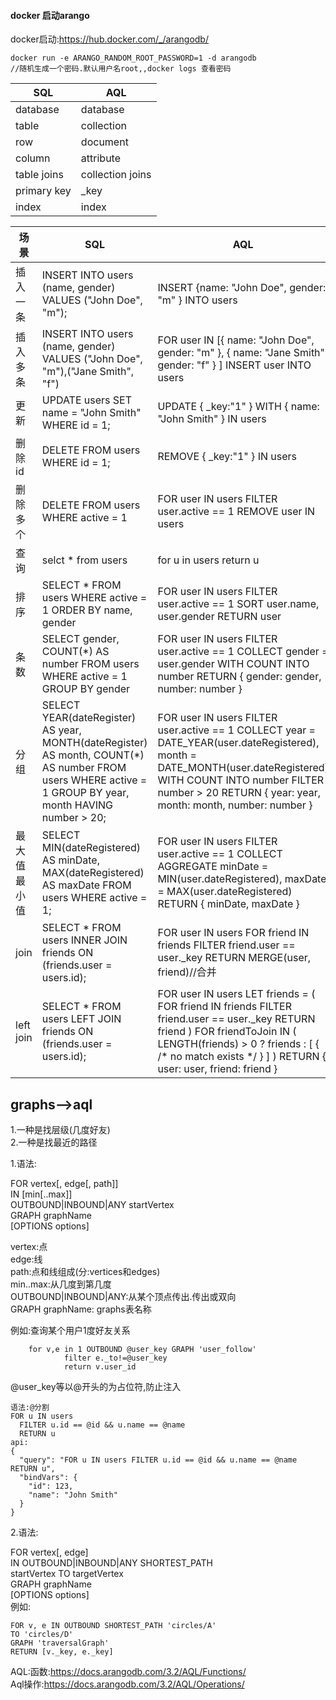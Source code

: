 #### docker 启动arango

docker启动:https://hub.docker.com/_/arangodb/

```
docker run -e ARANGO_RANDOM_ROOT_PASSWORD=1 -d arangodb
//随机生成一个密码.默认用户名root,,docker logs 查看密码
```

SQL|AQL
---|---
database | database
table| collection
row| document
column| attribute
table joins| collection joins
primary key| _key
index| index


场景|SQL|AQL
----|--------------|---
插入一条|INSERT INTO users (name, gender)  VALUES ("John Doe", "m");|INSERT {name: "John Doe", gender: "m" } INTO users
插入多条|INSERT INTO users (name, gender)   VALUES ("John Doe", "m"),("Jane Smith", "f")|FOR user IN [{ name: "John Doe", gender: "m" }, { name: "Jane Smith", gender: "f" } ] INSERT user INTO users
更新|UPDATE users SET name = "John Smith" WHERE id = 1;|UPDATE { _key:"1" }  WITH { name: "John Smith" }  IN users
删除id|DELETE FROM users  WHERE id = 1;|REMOVE { _key:"1" } IN users
删除多个|DELETE FROM users WHERE active = 1|FOR user IN users  FILTER user.active == 1  REMOVE user IN users
查询|selct * from users | for u in users return u
排序|SELECT * FROM users WHERE active = 1 ORDER BY name, gender| FOR user IN users  FILTER user.active == 1  SORT user.name, user.gender  RETURN user
条数|SELECT gender, COUNT(*) AS number FROM users  WHERE active = 1  GROUP BY gender|FOR user IN users  FILTER user.active == 1  COLLECT gender = user.gender    WITH COUNT INTO number  RETURN {     gender: gender,    number: number   }
分组|SELECT YEAR(dateRegister) AS year,       MONTH(dateRegister) AS month,  COUNT(*) AS number  FROM users WHERE active = 1  GROUP BY year, month HAVING number > 20;|FOR user IN users  FILTER user.active == 1  COLLECT    year = DATE_YEAR(user.dateRegistered),     month = DATE_MONTH(user.dateRegistered)    WITH COUNT INTO number   FILTER number > 20    RETURN {      year: year,      month: month,      number: number    }
最大值最小值|SELECT MIN(dateRegistered) AS minDate,  MAX(dateRegistered) AS maxDate  FROM users WHERE active = 1;|FOR user IN users FILTER user.active == 1 COLLECT AGGREGATE minDate = MIN(user.dateRegistered),  maxDate = MAX(user.dateRegistered) RETURN { minDate, maxDate }
join|SELECT * FROM users INNER JOIN friends  ON (friends.user = users.id);|FOR user IN users  FOR friend IN friends  FILTER friend.user == user._key  RETURN MERGE(user, friend)//合并
left join|SELECT * FROM users LEFT JOIN friends ON (friends.user = users.id); |FOR user IN users  LET friends = ( FOR friend IN friends   FILTER friend.user == user._key     RETURN friend )  FOR friendToJoin IN (  LENGTH(friends) > 0 ? friends : [ { /* no match exists */ } ]  ) RETURN {    user: user,  friend: friend  }

## graphs-->aql

1.一种是找层级(几度好友)    
2.一种是找最近的路径    

1.语法:

FOR vertex[, edge[, path]]   
  IN [min[..max]]   
  OUTBOUND|INBOUND|ANY startVertex   
  GRAPH graphName   
  [OPTIONS options]   

vertex:点   
edge:线  
path:点和线组成(分:vertices和edges)    
min..max:从几度到第几度    
OUTBOUND|INBOUND|ANY:从某个顶点传出.传出或双向    
GRAPH graphName: graphs表名称    
 
例如:查询某个用户1度好友关系
```
    for v,e in 1 OUTBOUND @user_key GRAPH 'user_follow'
			filter e._to!=@user_key
			return v.user_id

```
@user_key等以@开头的为占位符,防止注入
```
语法:@分割
FOR u IN users
  FILTER u.id == @id && u.name == @name
  RETURN u
api:
{
  "query": "FOR u IN users FILTER u.id == @id && u.name == @name RETURN u",
  "bindVars": {
    "id": 123,
    "name": "John Smith"
  }
}
```

2.语法:   

FOR vertex[, edge]   
  IN OUTBOUND|INBOUND|ANY SHORTEST_PATH   
  startVertex TO targetVertex   
  GRAPH graphName   
  [OPTIONS options]   
例如:
```
FOR v, e IN OUTBOUND SHORTEST_PATH 'circles/A' 
TO 'circles/D' 
GRAPH 'traversalGraph'
RETURN [v._key, e._key]

```

AQL:函数:https://docs.arangodb.com/3.2/AQL/Functions/   
Aql操作:https://docs.arangodb.com/3.2/AQL/Operations/
